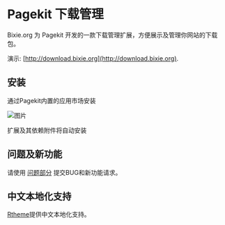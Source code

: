 # Pagekit 下载管理

Bixie.org 为 Pagekit 开发的一款下载管理扩展，方便展示及管理你网站的下载包。

演示: [http://download.bixie.org](http://download.bixie.org).

## 安装

通过Pagekit内置的应用市场安装

![图片](http://download.bixie.org/storage/marketplace_download.jpg)

扩展及其依赖附件将自动安装

## 问题及新功能

请使用 [问题部分](https://github.com/Bixie/pagekit-download/issues) 提交BUG和新功能请求。

## 中文本地化支持
[Rtheme](http://www.rtheme.com)提供中文本地化支持。
